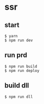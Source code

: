 # ssr

## start
    $ yarn
    $ npm run dev

## run prd 
    $ npm run build
    $ npm run deploy
    
## build dll
    $ npm run dll